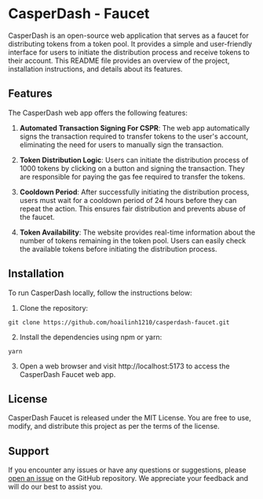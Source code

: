 # CasperDash - Faucet

CasperDash is an open-source web application that serves as a faucet for distributing tokens from a token pool. It provides a simple and user-friendly interface for users to initiate the distribution process and receive tokens to their account. This README file provides an overview of the project, installation instructions, and details about its features.

## Features

The CasperDash web app offers the following features:

1. **Automated Transaction Signing For CSPR**: The web app automatically signs the transaction required to transfer tokens to the user's account, eliminating the need for users to manually sign the transaction.

2. **Token Distribution Logic**: Users can initiate the distribution process of 1000 tokens by clicking on a button and signing the transaction. They are responsible for paying the gas fee required to transfer the tokens. 

3. **Cooldown Period**: After successfully initiating the distribution process, users must wait for a cooldown period of 24 hours before they can repeat the action. This ensures fair distribution and prevents abuse of the faucet.

4. **Token Availability**: The website provides real-time information about the number of tokens remaining in the token pool. Users can easily check the available tokens before initiating the distribution process.

## Installation

To run CasperDash locally, follow the instructions below:

1. Clone the repository:

```shell
git clone https://github.com/hoailinh1210/casperdash-faucet.git
```

2. Install the dependencies using npm or yarn:

```shell
yarn
```

3. Open a web browser and visit http://localhost:5173 to access the CasperDash Faucet web app.

## License
CasperDash Faucet is released under the MIT License. You are free to use, modify, and distribute this project as per the terms of the license.

## Support
If you encounter any issues or have any questions or suggestions, please [open an issue](https://github.com/hoailinh1210/casperdash-faucet/issues/new) on the GitHub repository. We appreciate your feedback and will do our best to assist you.
